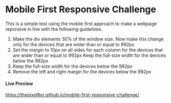# Mobile First Responsive Challenge

This is a simple test using the mobile first approach to make a webpage reponsive in line with the following guidelines.


1. Make the div elements 30% of the window size. Now make this change only for the devices that are wider than or equal to 992px
2. Set the margin to 10px on all sides for each column for the devices that are wider than or equal to 992px
Keep the full-size width for the devices below the 992px
3. Keep the full-size width for the devices below the 992px
4. Remove the left and right margin for the devices below the 992px

#### Live Preview
https://thepixel8or.github.io/mobile-first-responsive-challenge/